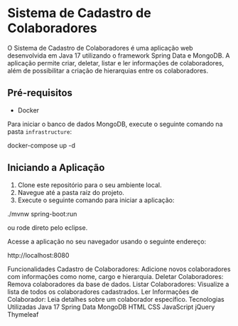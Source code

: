 # Sistema de Cadastro de Colaboradores

O Sistema de Cadastro de Colaboradores é uma aplicação web desenvolvida em Java 17 utilizando o framework Spring Data e MongoDB. A aplicação permite criar, deletar, listar e ler informações de colaboradores, além de possibilitar a criação de hierarquias entre os colaboradores.

## Pré-requisitos

* Docker

Para iniciar o banco de dados MongoDB, execute o seguinte comando na pasta `infrastructure`:

docker-compose up -d

## Iniciando a Aplicação

1. Clone este repositório para o seu ambiente local.
2. Navegue até a pasta raiz do projeto.
3. Execute o seguinte comando para iniciar a aplicação:

./mvnw spring-boot:run

ou rode direto pelo eclipse.

Acesse a aplicação no seu navegador usando o seguinte endereço:

http://localhost:8080

Funcionalidades
Cadastro de Colaboradores: Adicione novos colaboradores com informações como nome, cargo e hierarquia.
Deletar Colaboradores: Remova colaboradores da base de dados.
Listar Colaboradores: Visualize a lista de todos os colaboradores cadastrados.
Ler Informações de Colaborador: Leia detalhes sobre um colaborador específico.
Tecnologias Utilizadas
Java 17
Spring Data
MongoDB
HTML
CSS
JavaScript
jQuery
Thymeleaf
